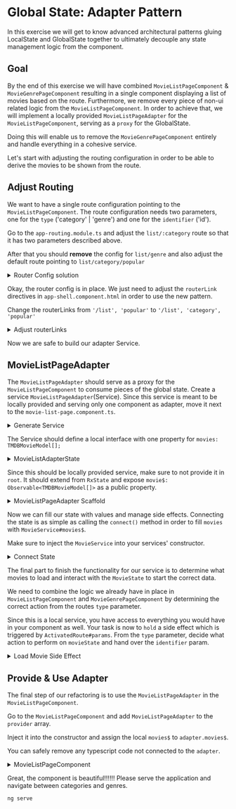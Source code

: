 # Global State: Adapter Pattern

In this exercise we will get to know advanced architectural patterns gluing LocalState and GlobalState together to 
ultimately decouple any state management logic from the component.

## Goal

By the end of this exercise we will have combined `MovieListPageComponent` & `MovieGenrePageComponent` resulting in a single
component displaying a list of movies based on the route.
Furthermore, we remove every piece of non-ui related logic from the `MovieListPageComponent`.
In order to achieve that, we will implement a locally provided `MovieListPageAdapter` for the `MovieListPageComponent`, serving as a
`proxy` for the GlobalState.

Doing this will enable us to remove the `MovieGenrePageComponent` entirely and handle everything in a cohesive service.

Let's start with adjusting the routing configuration in order to be able to derive the movies to be shown from the route.

## Adjust Routing

We want to have a single route configuration pointing to the `MovieListPageComponent`.
The route configuration needs two parameters, one for the `type` ('category' | 'genre') and one for the `identifier` ('id').

Go to the `app-routing.module.ts` and adjust the `list/:category` route so that it has two parameters described above.

After that you should **remove** the config for `list/genre` and also adjust the default route pointing to `list/category/popular`

<details>
    <summary>Router Config solution</summary>

```ts
// app-routing.module.ts

{
    path: 'list/:type/:identifier', // the former list/:category
        loadChildren: () =>
    import('./movie/movie-list-page/movie-list-page.module').then(
        (m) => m.MovieListPageModule
    ),
},

```

</details>

Okay, the router config is in place. We just need to adjust the `routerLink` directives in `app-shell.component.html`
in order to use the new pattern.

Change the routerLinks from `'/list', 'popular'` to `'/list', 'category', 'popular'`

<details>
    <summary>Adjust routerLinks</summary>

```html

[routerLink]="['/list', 'category', 'popular']"

[routerLink]="['/list', 'category', 'top_rated']"

[routerLink]="['/list', 'category', 'upcoming']"
```

</details>

Now we are safe to build our adapter Service.

## MovieListPageAdapter

The `MovieListPageAdapter` should serve as a proxy for the `MovieListPageComponent` to consume pieces of the global state.
Create a service `MovieListPageAdapter`(Service). Since this service is meant to be locally provided and serving only
one component as adapter, move it next to the `movie-list-page.component.ts`.

<details>
    <summary>Generate Service</summary>

```bash
ng g s movie/movie-list-page/movie-list-page-adapter
```

</details>

The Service should define a local interface with one property for `movies: TMDBMovieModel[];`

<details>
    <summary>MovieListAdapterState</summary>

```ts
// movie-list-page-adapter.service.ts

interface MovieListAdapterState {
    movies: TMDBMovieModel[];
}
```

</details>

Since this should be locally provided service, make sure to not provide it in `root`.
It should extend from `RxState` and expose `movie$: Observable<TMDBMovieModel[]>` as a public property.

<details>
    <summary>MovieListPageAdapter Scaffold</summary>

```ts
// movie-list-page-adapter.service.ts

@Injectable()
export class MovieListPageAdapterService extends RxState<MovieAdapterState> {
    movies$ = this.select('movies');
}

```

</details>

Now we can fill our state with values and manage side effects.
Connecting the state is as simple as calling the `connect()` method in order to fill `movies` with `MovieService#movies$`.

Make sure to inject the `MovieService` into your services' constructor.

<details>
    <summary>Connect State</summary>

```ts

constructor(
    private movieState: MovieStateService,
    /* */
  ) {
    super();
    // connect state
    this.connect('movies', movieState.movies$);
  }

```

</details>

The final part to finish the functionality for our service is to determine what movies to load and interact with the `MovieState`
to start the correct data.

We need to combine the logic we already have in place in `MovieListPageComponent` and `MovieGenrePageComponent` by determining
the correct action from the routes `type` parameter.

Since this is a local service, you have access to everything you would have in your component as well.
Your task is now to `hold` a side effect which is triggered by `ActivatedRoute#params`. From the `type` parameter, decide
what action to perform on `movieState` and hand over the `identifier` param.

<details>
    <summary>Load Movie Side Effect</summary>

```ts
// movie-list-page-adapter.service.ts

constructor(
    private movieState: MovieStateService,
    private activatedRoute: ActivatedRoute
) {
    
    // constructor or create a function for it
    this.hold(this.activatedRoute.params, (params) => {
        // load category or genre based on the route type
        if (params.type === 'category') {
            this.movieState.loadCategory(params.identifier);
        } else {
            this.movieState.loadGenre(params.identifier);
        }
    });   
}
```

</details>



## Provide & Use Adapter

The final step of our refactoring is to use the `MovieListPageAdapter` in the `MovieListPageComponent`.

Go to the `MovieListPageComponent` and add `MovieListPageAdapter` to the `provider` array.

Inject it into the constructor and assign the local `movies$` to `adapter.movies$`.

You can safely remove any typescript code not connected to the `adapter`.

<details>
    <summary>MovieListPageComponent</summary>

```ts
// movie-list-page.component.ts

@Component({
    selector: 'movie-list-page',
    templateUrl: './movie-list-page.component.html',
    styleUrls: ['./movie-list-page.component.scss'],
    providers: [MovieListPageAdapterService],
})
export class MovieListPageComponent {
    movies$ = this.adapter.movies$;
    
    constructor(
        private adapter: MovieListPageAdapterService
    ) {}
}

```
</details>

Great, the component is beautiful!!!!!! Please serve the application and navigate between categories and genres.

```bash
ng serve
```
